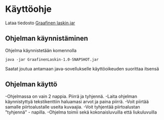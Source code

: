 # Käyttöohje

Lataa tiedosto [Graafinen laskin.jar](https://github.com/Mikaelpa/ot-harjoitustyo/releases/tag/Viikko7)

## Ohjelman käynnistäminen

Ohjelma käynnistetään komennolla 

```
java -jar GraafinenLaskin-1.0-SNAPSHOT.jar
```
Saatat joutua antamaan java-sovellukselle käyttöoikeuden suorittaa itsensä

## Ohjelman käyttö
-Ohjelmassa on vain 2 nappia. Piirrä ja tyhjennä. 
-Laita ohjelman käynnistyttyä tekstikenttiin haluamasi arvot ja paina piirrä.
-Voit piirtää samalle piirtoalustalle useita kuvaajia.
-Voit tyhjentää piirtoalustan "tyhjennä" - napilla.
-Ohjelma toimii sekä kokonaisluvuilla että liukuluvuilla
